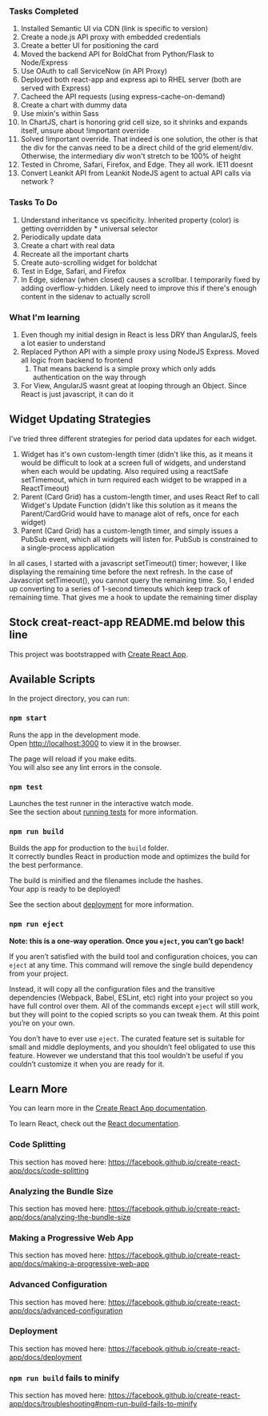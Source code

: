 ### Tasks Completed

1. Installed Semantic UI via CDN (link is specific to version)
1. Create a node.js API proxy with embedded credentials
1. Create a better UI for positioning the card
1. Moved the backend API for BoldChat from Python/Flask to Node/Express
1. Use OAuth to call ServiceNow (in API Proxy)
1. Deployed both react-app and express api to RHEL server (both are served with Express)
1. Cacheed the API requests (using express-cache-on-demand)
1. Create a chart with dummy data
1. Use mixin's within Sass
1. In ChartJS, chart is honoring grid cell size, so it shrinks and expands itself, unsure about !important override
1. Solved !important override. That indeed is one solution, the other is that the div for the canvas need to be a direct child of the grid element/div. Otherwise, the intermediary div won't stretch to be 100% of height
1. Tested in Chrome, Safari, Firefox, and Edge. They all work. IE11 doesnt
1. Convert Leankit API from Leankit NodeJS agent to actual API calls via network ?

### Tasks To Do

1. Understand inheritance vs specificity. Inherited property (color) is getting overridden by \* universal selector
1. Periodically update data
1. Create a chart with real data
1. Recreate all the important charts
1. Create auto-scrolling widget for boldchat
1. Test in Edge, Safari, and Firefox
1. In Edge, sidenav (when closed) causes a scrollbar. I temporarily fixed by adding overflow-y:hidden. Likely need to improve this if there's enough content in the sidenav to actually scroll

### What I'm learning

1. Even though my initial design in React is less DRY than AngularJS, feels a lot easier to understand
1. Replaced Python API with a simple proxy using NodeJS Express. Moved all logic from backend to frontend
    1. That means backend is a simple proxy which only adds authentication on the way through
1. For View, AngularJS wasnt great at looping through an Object. Since React is just javascript, it can do it

## Widget Updating Strategies

I've tried three different strategies for period data updates for each widget.

1. Widget has it's own custom-length timer (didn't like this, as it means it would be difficult to look at a screen full of widgets, and understand when each would be updating. Also required using a reactSafe setTimemout, which in turn required each widget to be wrapped in a ReactTimeout)
1. Parent (Card Grid) has a custom-length timer, and uses React Ref to call Widget's Update Function (didn't like this solution as it means the Parent/CardGrid would have to manage alot of refs, once for each widget)
1. Parent (Card Grid) has a custom-length timer, and simply issues a PubSub event, which all widgets will listen for. PubSub is constrained to a single-process application

In all cases, I started with a javascript setTimeout() timer; however, I like displaying the remaining time before the next refresh. In the case of Javascript setTimeout(), you cannot query the remaining time. So, I ended up converting to a series of 1-second timeouts which keep track of remaining time. That gives me a hook to update the remaining timer display

## Stock creat-react-app README.md below this line

This project was bootstrapped with [Create React App](https://github.com/facebook/create-react-app).

## Available Scripts

In the project directory, you can run:

### `npm start`

Runs the app in the development mode.<br>
Open [http://localhost:3000](http://localhost:3000) to view it in the browser.

The page will reload if you make edits.<br>
You will also see any lint errors in the console.

### `npm test`

Launches the test runner in the interactive watch mode.<br>
See the section about [running tests](https://facebook.github.io/create-react-app/docs/running-tests) for more information.

### `npm run build`

Builds the app for production to the `build` folder.<br>
It correctly bundles React in production mode and optimizes the build for the best performance.

The build is minified and the filenames include the hashes.<br>
Your app is ready to be deployed!

See the section about [deployment](https://facebook.github.io/create-react-app/docs/deployment) for more information.

### `npm run eject`

**Note: this is a one-way operation. Once you `eject`, you can’t go back!**

If you aren’t satisfied with the build tool and configuration choices, you can `eject` at any time. This command will remove the single build dependency from your project.

Instead, it will copy all the configuration files and the transitive dependencies (Webpack, Babel, ESLint, etc) right into your project so you have full control over them. All of the commands except `eject` will still work, but they will point to the copied scripts so you can tweak them. At this point you’re on your own.

You don’t have to ever use `eject`. The curated feature set is suitable for small and middle deployments, and you shouldn’t feel obligated to use this feature. However we understand that this tool wouldn’t be useful if you couldn’t customize it when you are ready for it.

## Learn More

You can learn more in the [Create React App documentation](https://facebook.github.io/create-react-app/docs/getting-started).

To learn React, check out the [React documentation](https://reactjs.org/).

### Code Splitting

This section has moved here: https://facebook.github.io/create-react-app/docs/code-splitting

### Analyzing the Bundle Size

This section has moved here: https://facebook.github.io/create-react-app/docs/analyzing-the-bundle-size

### Making a Progressive Web App

This section has moved here: https://facebook.github.io/create-react-app/docs/making-a-progressive-web-app

### Advanced Configuration

This section has moved here: https://facebook.github.io/create-react-app/docs/advanced-configuration

### Deployment

This section has moved here: https://facebook.github.io/create-react-app/docs/deployment

### `npm run build` fails to minify

This section has moved here: https://facebook.github.io/create-react-app/docs/troubleshooting#npm-run-build-fails-to-minify
